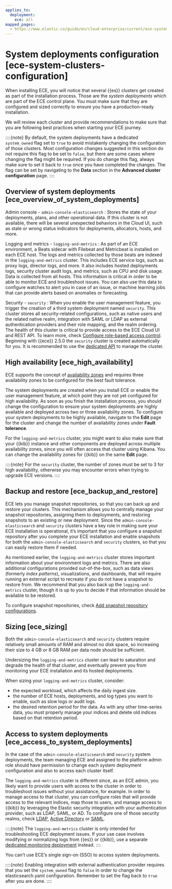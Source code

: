 ```yaml
---
applies_to:
  deployment:
    ece: all
mapped_pages:
  - https://www.elastic.co/guide/en/cloud-enterprise/current/ece-system-clusters-configuration.html
---
```


# System deployments configuration [ece-system-clusters-configuration]

When installing ECE, you will notice that several {{es}} clusters get created as part of the installation process. Those are the *system deployments* which are part of the ECE control plane. You must make sure that they are configured and sized correctly to ensure you have a production-ready installation.

We will review each cluster and provide recommendations to make sure that you are following best practices when starting your ECE journey.

::::{note} 
By default, the system deployments have a dedicated `system_owned` flag set to `true` to avoid mistakenly changing the configuration of those clusters. Most configuration changes suggested in this section do not require this flag to be set to `false`, but there are some cases where changing the flag might be required. If you do change this flag, always make sure to set it back to `true` once you have completed the changes. The flag can be set by navigating to the **Data** section in the **Advanced cluster configuration** page.
::::



## Overview of system deployments [ece_overview_of_system_deployments] 

Admin console - `admin-console-elasticsearch`
:   Stores the state of your deployments, plans, and other operational data. If this cluster is not available, there will be several unexpected behaviors in the Cloud UI, such as stale or wrong status indicators for deployments, allocators, hosts, and more.

Logging and metrics - `logging-and-metrics`
:   As part of an ECE environment, a Beats sidecar with Filebeat and Metricbeat is installed on each ECE host. The logs and metrics collected by those beats are indexed in the `logging-and-metrics` cluster. This includes ECE service logs, such as proxy logs, director logs, and more. It also includes hosted deployments logs, security cluster audit logs, and metrics, such as CPU and disk usage. Data is collected from all hosts. This information is critical in order to be able to monitor ECE and troubleshoot issues. You can also use this data to configure watches to alert you in case of an issue, or machine learning jobs that can provide alerts based on anomalies or forecasting.

Security - `security`
:   When you enable the user management feature, you trigger the creation of a third system deployment named `security`. This cluster stores all security-related configurations, such as native users and the related native realm, integration with SAML or LDAP as external authentication providers and their role mapping, and the realm ordering. The health of this cluster is critical to provide access to the ECE Cloud UI and REST API. To learn more, check [Configure role-based access control](../../users-roles/cloud-enterprise-orchestrator/manage-users-roles.md). Beginning with {{ece}} 2.5.0 the `security` cluster is created automatically for you. It is recommended to use the [dedicated API](https://www.elastic.co/docs/api/doc/cloud-enterprise/operation/operation-update-security-deployment) to manage the cluster.


## High availability [ece_high_availability] 

ECE supports the concept of [availability zones](ece-ha.md) and requires three availability zones to be configured for the best fault tolerance.

The system deployments are created when you install ECE or enable the user management feature, at which point they are not yet configured for high availability. As soon as you finish the installation process, you should change the configuration to ensure your system deployments are highly available and deployed across two or three availability zones. To configure your system deployments to be highly available, navigate to the **Edit** page for the cluster and change the number of availability zones under **Fault tolerance**.

For the `logging-and-metrics` cluster, you might want to also make sure that your {{kib}} instance and other components are deployed across multiple availability zones, since you will often access that cluster using Kibana. You can change the availability zones for {{kib}} on the same **Edit** page.

::::{note} 
For the `security` cluster, the number of zones must be set to 3 for high availability, otherwise you may encounter errors when trying to upgrade ECE versions.
::::

## Backup and restore [ece_backup_and_restore] 

ECE lets you manage snapshot repositories, so that you can back up and restore your clusters. This mechanism allows you to centrally manage your snapshot repositories, assigning them to deployments, and restoring snapshots to an existing or new deployment. Since the `admin-console-elasticsearch` and `security` clusters have a key role in making sure your ECE installation is operational, it’s important that you configure a snapshot repository after you complete your ECE installation and enable snapshots for both the `admin-console-elasticsearch` and `security` clusters, so that you can easily restore them if needed.

As mentioned earlier, the `logging-and-metrics` cluster stores important information about your environment logs and metrics. There are also additional configurations provided out-of-the-box, such as data views (formerly *index patterns*), visualizations, and dashboards, that will require running an external script to recreate if you do not have a snapshot to restore from. We recommend that you also back up the `logging-and-metrics` cluster, though it is up to you to decide if that information should be available to be restored.

To configure snapshot repositories, check [Add snapshot repository configurations](../../tools/snapshot-and-restore/cloud-enterprise.md).

## Sizing [ece_sizing] 

Both the `admin-console-elasticsearch` and `security` clusters require relatively small amounts of RAM and almost no disk space, so increasing their size to 4 GB or 8 GB RAM per data node should be sufficient.

Undersizing the `logging-and-metrics` cluster can lead to saturation and degrade the health of that cluster, and eventually prevent you from monitoring your ECE installation and its hosted deployments.

When sizing your `logging-and-metrics` cluster, consider:

* the expected workload, which affects the daily ingest size.
* the number of ECE hosts, deployments, and log types you want to enable, such as slow logs or audit logs.
* the desired retention period for the data. As with any other time-series data, you must properly manage your indices and delete old indices based on that retention period.

## Access to system deployments [ece_access_to_system_deployments] 

In the case of the `admin-console-elasticsearch` and `security` system deployments, the team managing ECE and assigned to the platform admin role should have permission to change each system deployment configuration and also to access each cluster itself.

The `logging-and-metrics` cluster is different since, as an ECE admin, you likely want to provide users with access to the cluster in order to troubleshoot issues without your assistance, for example. In order to manage access to that cluster, you can configure roles that will provide access to the relevant indices, map those to users, and manage access to {{kib}} by leveraging the Elastic security integration with your authentication provider, such as LDAP, SAML, or AD. To configure one of those security realms, check [LDAP](../../users-roles/cluster-or-deployment-auth/ldap.md), [Active Directory](../../users-roles/cluster-or-deployment-auth/active-directory.md) or [SAML](../../users-roles/cluster-or-deployment-auth/saml.md).

::::{note} 
The `logging-and-metrics` cluster is only intended for troubleshooting ECE deployment issues. If your use case involves modifying or normalizing logs from {{es}} or {{kib}}, use a separate [dedicated monitoring deployment](../../monitor/stack-monitoring/ece-ech-stack-monitoring.md) instead.
::::

You can’t use ECE’s single sign-on (SSO) to access system deployments.

::::{note} 
Enabling integration with external authentication provider requires that you set the `system_owned` flag to `false` in order to change the elasticsearch.yaml configuration. Remember to set the flag back to `true` after you are done.
::::
